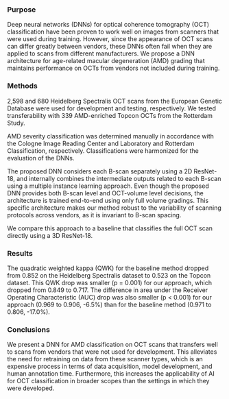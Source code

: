 ### Purpose
Deep neural networks (DNNs) for optical coherence tomography (OCT) classification have been proven to work well on images from scanners that were used during training. However, since the appearance of OCT scans can differ greatly between vendors, these DNNs often fail when they are applied to scans from different manufacturers. We propose a DNN architecture for age-related macular degeneration (AMD) grading that maintains performance on OCTs from vendors not included during training.

### Methods
2,598 and 680 Heidelberg Spectralis OCT scans from the European Genetic Database were used for development and testing, respectively. We tested transferability with 339 AMD-enriched Topcon OCTs from the Rotterdam Study.

AMD severity classification was determined manually in accordance with the Cologne Image Reading Center and Laboratory and Rotterdam Classification, respectively. Classifications were harmonized for the evaluation of the DNNs.

The proposed DNN considers each B-scan separately using a 2D ResNet-18, and internally combines the intermediate outputs related to each B-scan using a multiple instance learning approach. Even though the proposed DNN provides both B-scan level and OCT-volume level decisions, the architecture is trained end-to-end using only full volume gradings. This specific architecture makes our method robust to the variability of scanning protocols across vendors, as it is invariant to B-scan spacing.

We compare this approach to a baseline that classifies the full OCT scan directly using a 3D ResNet-18.

### Results
The quadratic weighted kappa (QWK) for the baseline method dropped from 0.852 on the Heidelberg Spectralis dataset to 0.523 on the Topcon dataset. This QWK drop was smaller (p = 0.001) for our approach, which dropped from 0.849 to 0.717. The difference in area under the Receiver Operating Characteristic (AUC) drop was also smaller (p < 0.001) for our approach (0.969 to 0.906, -6.5%) than for the baseline method (0.971 to 0.806, -17.0%).

### Conclusions
We present a DNN for AMD classification on OCT scans that transfers well to scans from vendors that were not used for development. This alleviates the need for retraining on data from these scanner types, which is an expensive process in terms of data acquisition, model development, and human annotation time. Furthermore, this increases the applicability of AI for OCT classification in broader scopes than the settings in which they were developed.
